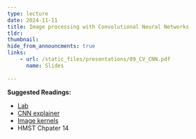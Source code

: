 ```yaml
---
type: lecture
date: 2024-11-11
title: Image processing with Convolutional Neural Networks
tldr: 
thumbnail: 
hide_from_announcments: true
links: 
    - url: /static_files/presentations/09_CV_CNN.pdf
      name: Slides
      
---
```

**Suggested Readings:**
- [Lab](https://github.com/phonchi/nsysu-math608-2022/blob/master/static_files/presentations/09_Convolutional_NeuralNetworks_keras.ipynb)
- [CNN explainer](https://poloclub.github.io/cnn-explainer/)
- [Image kernels](https://setosa.io/ev/image-kernels/)
- HMST Chpater 14
